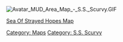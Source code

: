 ![](Avatar_MUD_Area_Map_-_S.S._Scurvy.GIF "Avatar_MUD_Area_Map_-_S.S._Scurvy.GIF")

[Sea Of Strayed Hopes Map](Sea_Of_Strayed_Hopes_Map "wikilink")  

[Category: Maps](Category:_Maps "wikilink") [Category: S.S.
Scurvy](Category:_S.S._Scurvy "wikilink")
